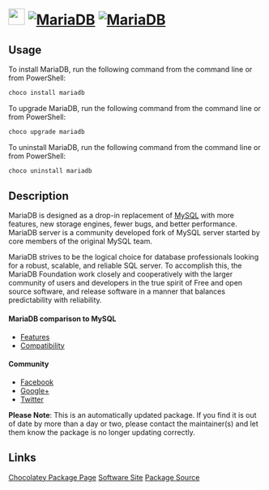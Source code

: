 ﻿# <img src="https://cdn.jsdelivr.net/gh/mkevenaar/chocolatey-packages@320be0f0eca14083b7ba734b13a417b407225a8b/icons/mariadb.png" width="32" height="32"/> [![MariaDB](https://img.shields.io/chocolatey/v/mariadb.svg?label=MariaDB)](https://chocolatey.org/packages/mariadb) [![MariaDB](https://img.shields.io/chocolatey/dt/mariadb.svg)](https://chocolatey.org/packages/mariadb)

## Usage
To install MariaDB, run the following command from the command line or from PowerShell:
```powershell
choco install mariadb
```

To upgrade MariaDB, run the following command from the command line or from PowerShell:
```powershell
choco upgrade mariadb
```

To uninstall MariaDB, run the following command from the command line or from PowerShell:
```powershell
choco uninstall mariadb
```

## Description
MariaDB is designed as a drop-in replacement of [MySQL](https://chocolatey.org/packages/mysql) with more features, new storage engines, fewer bugs, and better performance. MariaDB server is a community developed fork of MySQL server started by core members of the original MySQL team.

MariaDB strives to be the logical choice for database professionals looking for a robust, scalable, and reliable SQL server. To accomplish this, the MariaDB Foundation work closely and cooperatively with the larger community of users and developers in the true spirit of Free and open source software, and release software in a manner that balances predictability with reliability.

#### MariaDB comparison to MySQL
* [Features](https://mariadb.com/kb/en/mariadb/mariadb-vs-mysql-features/)
* [Compatibility](https://mariadb.com/kb/en/mariadb/mariadb-vs-mysql-compatibility/)

#### Community
* [Facebook](https://www.facebook.com/MariaDB.dbms)
* [Google+](https://plus.google.com/+mariadb)
* [Twitter](https://twitter.com/mariadb)

**Please Note**: This is an automatically updated package. If you find it is
out of date by more than a day or two, please contact the maintainer(s) and
let them know the package is no longer updating correctly.


## Links
[Chocolatey Package Page](https://chocolatey.org/packages/mariadb)
[Software Site](https://mariadb.org)
[Package Source](https://github.com/mkevenaar/chocolatey-packages/tree/master/automatic/mariadb)

